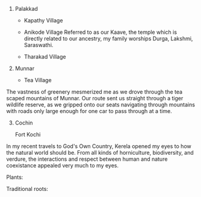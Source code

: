 1. Palakkad

    - Kapathy Village

    - Anikode Village
        Referred to as our Kaave, the temple which is directly related to our ancestry, my family worships Durga, Lakshmi, Saraswathi.

    - Tharakad Village

2. Munnar

    - Tea Village

The vastness of greenery mesmerized me as we drove through the tea scaped mountains of Munnar. Our route sent us straight through a tiger wildlife reserve, as we gripped onto our seats navigating through mountains with roads only large enough for one car to pass through at a time.

3. Cochin

    Fort Kochi

In my recent travels to God's Own Country, Kerela opened my eyes to how the natural world should be. From all kinds of horniculture, biodiversity, and verdure, the interactions and respect between human and nature coexistance appealed very much to my eyes. 

Plants:

Traditional roots:


